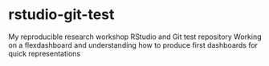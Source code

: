 # rstudio-git-test
My reproducible research workshop RStudio and Git test repository 
Working on a flexdashboard and understanding how to produce first dashboards for quick representations
